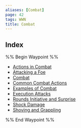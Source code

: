 ```yaml
---
aliases: [Combat]
page: 42
tags: WWN
title: Combat
---
```





## Index

%% Begin Waypoint %%
- [Actions in Combat](./Actions%20in%20Combat.md)
- [Attacking a Foe](./Attacking%20a%20Foe.md)
- [Combat](./Combat.md)
- [Common Combat Actions](./Common%20Combat%20Actions.md)
- [Examples of Combat](./Examples%20of%20Combat.md)
- [Execution Attacks](./Execution%20Attacks.md)
- [Rounds Initiative and Surprise](./Rounds%20Initiative%20and%20Surprise.md)
- [Shock Damage](./Shock%20Damage.md)
- [Shoving and Grappling](./Shoving%20and%20Grappling.md)

%% End Waypoint %%